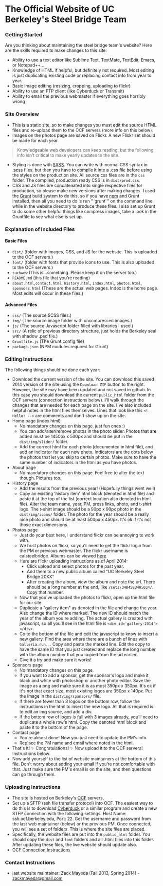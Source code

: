 The Official Website of UC Berkeley's Steel Bridge Team
=================

### Getting Started
Are you thinking about maintaining the steel bridge team's website? Here are the skills required to make changes to this site:
- Ability to use a text editor like Sublime Text, TextMate, TextEdit, Emacs, or Notepad++...
- Knowledge of HTML if helpful, but definitely not required. Most editing is just duplicating existing code or replacing contact info from year to year.
- Basic image editing (resizing, cropping, uploading to flickr)
- Ability to use an FTP client (like Cyberduck or Transmit)
- Ability to email the previous webmaster if everything goes horribly wrong

### Site Overview
- This is a static site, so to make changes you must edit the source HTML files and re-upload them to the OCF servers (more info on this below).
- Images on the photos page are saved on Flickr. A new Flickr set should be made for each year.
> Knowledgeable web developers can keep reading, but the following info isn't critical to make yearly updates to the site.
- Styling is done with [SASS](http://sass-lang.com/). You can write with normal CSS syntax in .scss files, but then you have to compile it into a .css file before using the styles on the production site. All source css files are in the ```css``` folder. The compiled, production ready CSS is in ```dist/prod.css```.
- CSS and JS files are concatenated into single respective files for production, so please make new versions after making changes. I used the [Grunt](http://gruntjs.com/) build system to do this, so if you have [npm](https://www.npmjs.org/) and Grunt installed, then all you need to do is run '''grunt''' on the command line while in the website directory to produce these files. I also set up Grunt to do some other helpful things like compress images, take a look in the Gruntfile to see what else is set up.

### Explanation of Included Files
#### Basic Files
- ```dist/``` (folder with images, CSS, and JS for the website. This is uploaded to the OCF servers.)
- ```font/``` (folder with fonts that provide icons to use. This is also uploaded to the OCF servers.)
- ```suchwow``` (This is...something. Please keep it on the server too.)
- ```README.md``` (this file that you're reading)
- ```about.html```,```contact.html```, ```history.html```, ```index.html```, ```photos.html```, ```sponsors.html``` (These are the actual web pages. Index is the home page. Most edits will occur in these files.)

#### Advanced Files
- ```css/``` (The source SCSS files.)
- ```img/``` (The source image folder with uncompressed images.)
- ```js/``` (The source Javascript folder filled with libraries I used.)
- ```src/``` (A relic of previous directory structure, just holds the Berkeley seal with shadow .psd file.)
- ```Gruntfile.js``` (The Grunt config file)
- ```package.json``` (NPM modules required for Grunt)

### Editing Instructions
The following things should be done each year:
- Download the current version of the site. You can download this saved 2014 version of the site using the ```Download ZIP``` button to the right. However, the site may have been updated and not saved in github. In this case you should download the current ```public_html``` folder from the OCF servers (connection instructions below).
I'll walk through the changes that are needed for each page on the site. I've also included helpful notes in the html files themselves. Lines that look like this ```<!-- Hello! -->``` are comments and don't show up on the site.
- Home page (index.html)
  - No mandatory changes on this page, just fun ones :)
  - You can add/alter/remove photos in the photo slider. Photos that are added must be 1450px x 500px and should be put in the ```dist/img/slider/``` folder.
  - Add the correct html for each photo (documented in html file), and add an indicator for each new photo. Indicators are the dots below the photos that let you skip to certain photos. Make sure to have the same number of indicators in the html as you have photos.
- About page
  - No mandatory changes on this page. Feel free to alter the text though. Pictures too.
- History page
  - Add the results from the previous year! (Hopefully things went well)
  - Copy an existing 'history item' html block (denoted in html file) and paste it at the top of the list (correct location also denoted in html file). Alter the team name, year, PM, press links, photo, and t-shirt logo. The t-shirt image should be a 90px x 90px photo in the ```dist/img/icons/``` folder. The photo for the year should be a really nice photo and should be at least 500px x 450px. It's ok if it's not those exact dimensions.
- Photos page
  - Just do your best here, I understand flickr can be annoying to work with.
  - We host photos on flickr, so you'll need to get the flickr login from the PM or previous webmaster. The flickr username is calsteelbridge. Albums can be viewed [here](https://www.flickr.com/photos/115191193@N02/sets/).
  - Here are flickr uploading instructions as of April 2014: 
    - Click upload and select photos for the past year.
    - Add them to a new public album called "UC Berkeley Steel Bridge 20XX"
    - After creating the album, view the album and note the url. There should be a long number at the end, like ```/sets/3484583495034/```. Copy that number.
  - Now that you've uploaded the photos to flickr, open up the html file for our site.
  - Duplicate a "gallery item" as denoted in the file and change the year. Also change the ID where marked. The new ID should match the year of the album you're adding. The actual gallery is created with javascript, so all you'll see in the html file is ```<div id='gallery-2014'></div>```.
  - Go to the bottom of the file and edit the javascript to know to insert a new gallery. Find the area where there are a bunch of lines with ```Galleria.run..```. Copy and paste the marked line. Edit the copy to have the same ID that you just created and replace the long number with the album number that you copied from the url earlier.
  - Give it a try and make sure it works!
- Sponsors page
  - No mandatory changes on this page.
  - If you want to add a sponsor, get the sponsor's logo and make it black and white with photoshop or another photo editor. Save the image as a png and make sure it is as most 350px x 350px. It's ok if it's not that exact size, most existing logos are 350px x 140px. Put the image in the ```dist/img/sponsors/``` file.
  - If there are fewer than 3 logos on the bottom row, follow the instructions in the html to insert the new logo. All that is required is to edit an img source, and add a div.
  - If the bottom row of logos is full with 3 images already, you'll need to duplicate a whole row's html. Copy the denoted html block and paste it to the bottom of the page.
- Contact page
  - You're almost done! Now you just need to update the PM's info.
  - Replace the PM name and email where noted in the html.
- That's it! :sparkles: Congratulations! :sparkles: Now upload it to the OCF servers! Instructions below:
- Now add yourself to the list of website maintainers at the bottom of this file. Don't worry about adding your email if you're not comfortable with that. Just make sure the PM's email is on the site, and then questions can go through them.

### Uploading Instructions
- The site is hosted on Berkeley's [OCF](http://ocf.berkeley.edu) servers.
- Set up a SFTP (ssh file transfer protocol) into OCF. The easiest way to do this is to download [Cyberduck](http://cyberduck.io/) or a similar program and create a new STFP connection with the following settings: Host Name: ssh.ocf.berkeley.edu, Port: 22. Get the username and password from the last web maintainer (below) or the previous PM. Once connected, you will see a set of folders. This is where the site files are placed.
- Specifically, the website files are put into the ```public_html``` folder. You should copy the ```dist``` and ```font``` folders and all .html files into this folder. After updating these files, the live website should update also.
- [OCF Connection Instructions](http://wiki.ocf.berkeley.edu/services/shell/)

### Contact Instructions
- last website maintainer: Zack Mayeda (Fall 2013, Spring 2014) - zackmayeda@gmail.com
